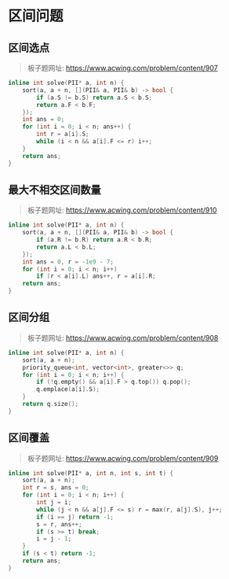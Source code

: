 # 区间问题

## 区间选点

> 板子题网址: https://www.acwing.com/problem/content/907

```cpp
inline int solve(PII* a, int n) {
    sort(a, a + n, [](PII& a, PII& b) -> bool {
        if (a.S != b.S) return a.S < b.S;
        return a.F < b.F;
    });
    int ans = 0;
    for (int i = 0; i < n; ans++) {
        int r = a[i].S;
        while (i < n && a[i].F <= r) i++;
    }
    return ans;
}
```

## 最大不相交区间数量

> 板子题网址: https://www.acwing.com/problem/content/910

```cpp
inline int solve(PII* a, int n) {
    sort(a, a + n, [](PII& a, PII& b) -> bool {
        if (a.R != b.R) return a.R < b.R;
        return a.L < b.L;
    });
    int ans = 0, r = -1e9 - 7;
    for (int i = 0; i < n; i++)
        if (r < a[i].L) ans++, r = a[i].R;
    return ans;
}
```

## 区间分组

> 板子题网址: https://www.acwing.com/problem/content/908

```cpp
inline int solve(PII* a, int n) {
    sort(a, a + n);
    priority_queue<int, vector<int>, greater<>> q;
    for (int i = 0; i < n; i++) {
        if (!q.empty() && a[i].F > q.top()) q.pop();
        q.emplace(a[i].S);
    }
    return q.size();
}
```

## 区间覆盖

> 板子题网址: https://www.acwing.com/problem/content/909

```cpp
inline int solve(PII* a, int n, int s, int t) {
    sort(a, a + n);
    int r = s, ans = 0;
    for (int i = 0; i < n; i++) {
        int j = i;
        while (j < n && a[j].F <= s) r = max(r, a[j].S), j++;
        if (i == j) return -1;
        s = r, ans++;
        if (s >= t) break;
        i = j - 1;
    }
    if (s < t) return -1;
    return ans;
}
```
